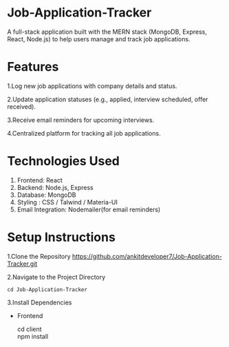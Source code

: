 # Job-Application-Tracker
A full-stack application built with the MERN stack (MongoDB, Express, React, Node.js) to help users manage and track job applications.

# Features

1.Log new job applications with company details and status.

2.Update application statuses (e.g., applied, interview scheduled, offer received).

3.Receive email reminders for upcoming interviews.

4.Centralized platform for tracking all job applications.

# Technologies Used
1. Frontend: React
2. Backend: Node.js, Express
3. Database: MongoDB
4. Styling : CSS / Talwind / Materia-UI
5. Email Integration: Nodemailer(for email reminders)

# Setup Instructions
1.Clone the Repository
   https://github.com/ankitdeveloper7/Job-Application-Tracker.git
   
2.Navigate to the Project Directory

    cd Job-Application-Tracker

3.Install Dependencies
   * Frontend
     
       cd client     
       npm install

     
   



